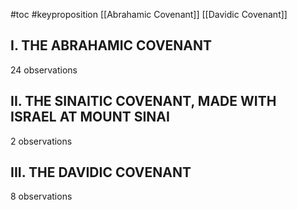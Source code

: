 #toc
#keyproposition 
[[Abrahamic Covenant]]
[[Davidic Covenant]]

## I. THE ABRAHAMIC COVENANT
24 observations


## II. THE SINAITIC COVENANT, MADE WITH ISRAEL AT MOUNT SINAI
2 observations

## III. THE DAVIDIC COVENANT
8 observations

